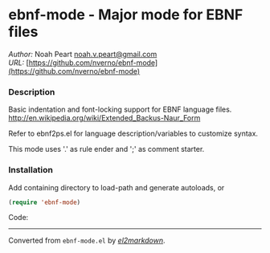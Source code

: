 # ebnf-mode - Major mode for EBNF files

*Author:* Noah Peart <noah.v.peart@gmail.com><br>
*URL:* [https://github.com/nverno/ebnf-mode](https://github.com/nverno/ebnf-mode)<br>

### Description

 Basic indentation and font-locking support for EBNF language files.
 http://en.wikipedia.org/wiki/Extended_Backus-Naur_Form

 Refer to ebnf2ps.el for language description/variables to customize
 syntax.

 This mode uses '.' as rule ender and ';' as comment starter.

### Installation

Add containing directory to load-path and generate autoloads, or
```lisp
(require 'ebnf-mode)
```

Code:


---
Converted from `ebnf-mode.el` by [*el2markdown*](https://github.com/Lindydancer/el2markdown).
